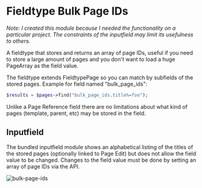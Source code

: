 # Fieldtype Bulk Page IDs

_Note: I created this module because I needed the functionality on a particular project. The constraints of the inputfield may limit its usefulness to others._

A fieldtype that stores and returns an array of page IDs, useful if you need to store a large amount of pages and you don't want to load a huge PageArray as the field value.

The fieldtype extends FieldtypePage so you can match by subfields of the stored pages. Example for field named "bulk_page_ids":

```php
$results = $pages->find("bulk_page_ids.title%=foo");
```

Unlike a Page Reference field there are no limitations about what kind of pages (template, parent, etc) may be stored in the field.

## Inputfield

The bundled inputfield module shows an alphabetical listing of the titles of the stored pages (optionally linked to Page Edit) but does not allow the field value to be changed. Changes to the field value must be done by setting an array of page IDs via the API.

![bulk-page-ids](https://user-images.githubusercontent.com/1538852/119912938-99c66f00-bfb0-11eb-92a5-6f9d61de8d2c.gif)
